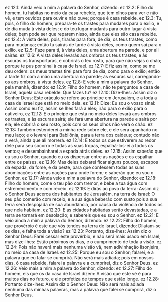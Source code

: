 ez 12.1: Ainda veio a mim a palavra do Senhor, dizendo:
ez 12.2: Filho do homem, tu habitas no meio da casa rebelde, que tem olhos para ver e não vê, e tem ouvidos para ouvir e não ouve; porque é casa rebelde.
ez 12.3: Tu, pois, ó filho do homem, prepara-te os trastes para mudares para o exílio, e de dia muda à vista deles; e do teu lugar mudarás para outro lugar à vista deles; bem pode ser que reparem nisso, ainda que eles são casa rebelde.
ez 12.4: À vista deles, pois, tirarás para fora, de dia, os teus trastes, como para mudança; então tu sairás de tarde à vista deles, como quem sai para o exílio.
ez 12.5: Faze para ti, à vista deles, uma abertura na parede, e por ali sairás.
ez 12.6: À vista deles levarás aos ombros os teus trastes, e às escuras os transportarás, e cobrirás o teu rosto, para que não vejas o chão; porque te pus por sinal à casa de Israel.
ez 12.7: E fiz assim, como se me deu ordem: os meus trastes tirei para fora de dia, como para o exílio; então à tarde fiz com a mão uma abertura na parede; às escuras saí, carregando-os aos ombros, à vista deles.
ez 12.8: E veio a mim a palavra do Senhor, pela manhã, dizendo:
ez 12.9: Filho do homem, não te perguntou a casa de Israel, aquela casa rebelde: Que fazes tu?
ez 12.10: Dize-lhes: Assim diz o Senhor Deus: Este oráculo se refere ao príncipe em Jerusalém, e a toda a casa de Israel que está no meio dela.
ez 12.11: Dize: Eu sou o vosso sinal: Assim como eu fiz, assim se lhes fará a eles; irão para o exílio para o cativeiro,
ez 12.12: E o príncipe que está no meio deles levará aos ombros os trastes, e às escuras sairá; ele fará uma abertura na parede e sairá por ela; ele cobrirá o seu rosto, pois com os seus olhos não verá o chão.
ez 12.13: Também estenderei a minha rede sobre ele, e ele será apanhado no meu laço; e o levarei para Babilônia, para a terra dos caldeus; contudo não a verá, ainda que ali morrerá.
ez 12.14: E todos os que estiverem ao redor dele para seu socorro e todas as suas tropas, espalhá-los-ei a todos os ventos; e desembainharei a espada atrás deles.
ez 12.15: Assim saberão que eu sou o Senhor, quando eu os dispersar entre as nações e os espalhar entre os países.
ez 12.16: Mas deles deixarei ficar alguns poucos, escapos da espada, da fome, e da peste, para que confessem todas as suas abominações entre as nações para onde forem; e saberão que eu sou o Senhor.
ez 12.17: Ainda veio a mim a palavra do Senhor, dizendo:
ez 12.18: Filho do homem, come o teu pão com tremor, e bebe a tua água com estremecimento e com receio.
ez 12.19: E dirás ao povo da terra: Assim diz o Senhor Deus acerca dos habitantes de Jerusalém, na terra de Israel: O seu pão comerão com receio, e a sua água beberão com susto pois a sua terra será despojada de sua abundância, por causa da violência de todos os que nela habitam.
ez 12.20: E as cidades habitadas serão devastadas, e a terra se tornará em desolação; e sabereis que eu sou o Senhor.
ez 12.21: E veio ainda a mim a palavra do Senhor, dizendo:
ez 12.22: Filho do homem, que provérbio é este que vós tendes na terra de Israel, dizendo: Dilatam-se os dias, e falha toda a visão?
ez 12.23: Portanto, dize-lhes: Assim diz o Senhor Deus: Farei cessar este provérbio, e não será mais usado em Israel; mas dize-lhes: Estão próximos os dias, e o cumprimento de toda a visão.
ez 12.24: Pois não haverá mais nenhuma visão vã, nem adivinhação lisonjeira, no meio da casa de Israel.
ez 12.25: Porque eu sou o Senhor; falarei, e a palavra que eu falar se cumprirá. Não será mais adiada; pois em nossos dias, ó casa rebelde, falarei a palavra e a cumprirei, diz o Senhor Deus.
ez 12.26: Veio mais a mim a palavra do Senhor, dizendo:
ez 12.27: Filho do homem, eis que os da casa de Israel dizem: A visão que este vê é para muitos dias no futuro, e ele profetiza de tempos que estão longe.
ez 12.28: Portanto dize-lhes: Assim diz o Senhor Deus: Não será mais adiada nenhuma das minhas palavras, mas a palavra que falei se cumprirá, diz o Senhor Deus.
